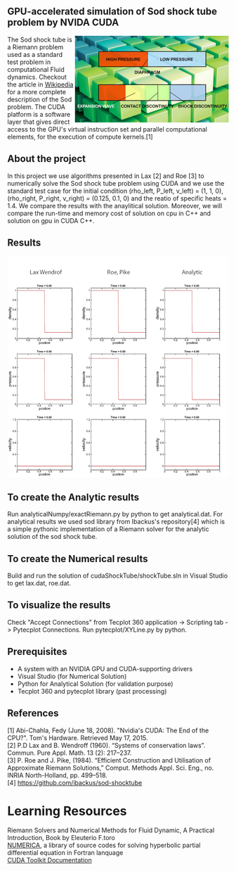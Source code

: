 ## GPU-accelerated simulation of Sod shock tube problem by NVIDA CUDA
<img align="right" width="350" src="Sod.jpg">The Sod shock tube is a Riemann problem used as a standard test problem in computational Fluid dynamics. Checkout the article in [Wikipedia](http://en.wikipedia.org/wiki/Sod_shock_tube) for a more complete description of the Sod problem. The CUDA platform is a software layer that gives direct access to the GPU's virtual instruction set and parallel computational elements, for the execution of compute kernels.[1]  

## About the project
In this project we use algorithms presented in Lax [2] and Roe [3] to numerically solve the Sod shock tube problem using CUDA and we use the standard test case for the initial condition (rho_left, P_left, v_left) = (1, 1, 0), (rho_right, P_right, v_right) = (0.125, 0.1, 0) and the reatio of specific heats = 1.4.
We compare the results with the anaylitical solution. Moreover, we will compare the run-time and memory cost of solution on cpu in C++ and solution on gpu in CUDA C++.

## Results
![](results/sodUgif.gif)<br/>

## To create the Analytic results
Run analyticalNumpy/exactRiemann.py by python to get analytical.dat.
For analytical results we used sod library from Ibackus's repository[4] which is a simple pythonic implementation of a Riemann solver for the analytic solution of the sod shock tube.

## To create the Numerical results
Build and run the solution of cudaShockTube/shockTube.sln in Visual Studio to get lax.dat, roe.dat.

## To visualize the results
Check "Accept Connections" from Tecplot 360 application -> Scripting tab -> Pytecplot Connections.
Run pytecplot/XYLine.py by python.

## Prerequisites
* A system with an NVIDIA GPU and CUDA-supporting drivers
* Visual Studio (for Numerical Solution)
* Python for Analytical Solution (for validation purpose)
* Tecplot 360 and pytecplot library (past processing)

## References
[1] Abi-Chahla, Fedy (June 18, 2008). "Nvidia's CUDA: The End of the CPU?". Tom's Hardware. Retrieved May 17, 2015.<br/>
[2] P.D Lax and B. Wendroff (1960). “Systems of conservation laws”. Commun. Pure Appl. Math. 13 (2): 217–237.<br/>
[3] P. Roe and J. Pike, (1984). “Efficient Construction and Utilisation of Approximate Riemann Solutions,” Comput. Methods Appl. Sci. Eng., no. INRIA North-Holland, pp. 499–518.<br/>
[4] https://github.com/ibackus/sod-shocktube

# Learning Resources
Riemann Solvers and Numerical Methods for Fluid Dynamic, A Practical Introduction, Book by Eleuterio F.toro<br/>
[NUMERICA](https://eleuteriotoro.com/software/), a library of source codes for solving hyperbolic partial differential equation in Fortran lanquage<br/>
[CUDA Toolkit Documentation](https://docs.nvidia.com/cuda/cuda-c-programming-guide/index.html)
